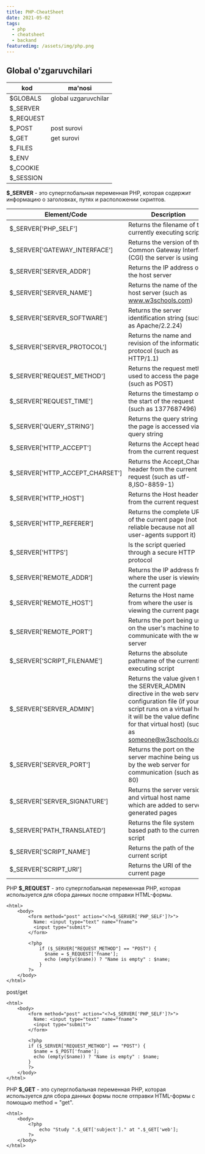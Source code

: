 ```yaml
---
title: PHP-CheatSheet
date: 2021-05-02
tags: 
  - php
  - cheatsheet
  - backand
featuredimg: /assets/img/php.png
---
```


## Global o'zgaruvchilari

kod       | ma'nosi |
----------|---------|
$GLOBALS  | global uzgaruvchilar|
$_SERVER  | |
$_REQUEST | |
$_POST	  | post surovi |
$_GET	  | get surovi  |
$_FILES	  |	|
$_ENV	  |	|
$_COOKIE  |	|
$_SESSION |	|

**$_SERVER** - это суперглобальная переменная PHP, которая содержит информацию о заголовках, путях и расположении скриптов.

Element/Code   |        	Description|
--------------|------------------------|
$_SERVER['PHP_SELF']			|Returns the filename of the currently executing script
$_SERVER['GATEWAY_INTERFACE']	|Returns the version of the Common Gateway Interface (CGI) the server is using
$_SERVER['SERVER_ADDR']			|Returns the IP address of the host server
$_SERVER['SERVER_NAME']			|Returns the name of the host server (such as www.w3schools.com)
$_SERVER['SERVER_SOFTWARE']		|Returns the server identification string (such as Apache/2.2.24)
$_SERVER['SERVER_PROTOCOL']		|Returns the name and revision of the information protocol (such as HTTP/1.1)
$_SERVER['REQUEST_METHOD']		|Returns the request method used to access the page (such as POST)
$_SERVER['REQUEST_TIME']		|Returns the timestamp of the start of the request (such as 1377687496)
$_SERVER['QUERY_STRING']		|Returns the query string if the page is accessed via a query string
$_SERVER['HTTP_ACCEPT']			|Returns the Accept header from the current request
$_SERVER['HTTP_ACCEPT_CHARSET']	|Returns the Accept_Charset header from the current request (such as utf-8,ISO-8859-1)
$_SERVER['HTTP_HOST']			|Returns the Host header from the current request
$_SERVER['HTTP_REFERER']		|Returns the complete URL of the current page (not reliable because not all user-agents support it)
$_SERVER['HTTPS']				|Is the script queried through a secure HTTP protocol
$_SERVER['REMOTE_ADDR']			|Returns the IP address from where the user is viewing the current page
$_SERVER['REMOTE_HOST']			|Returns the Host name from where the user is viewing the current page
$_SERVER['REMOTE_PORT']			|Returns the port being used on the user's machine to communicate with the web server
$_SERVER['SCRIPT_FILENAME']		|Returns the absolute pathname of the currently executing script
$_SERVER['SERVER_ADMIN']		|Returns the value given to the SERVER_ADMIN directive in the web server configuration file (if your script runs on a virtual host, it will be the value defined for that virtual host) (such as someone@w3schools.com)
$_SERVER['SERVER_PORT']			|Returns the port on the server machine being used by the web server for communication (such as 80)
$_SERVER['SERVER_SIGNATURE']	|Returns the server version and virtual host name which are added to server-generated pages
$_SERVER['PATH_TRANSLATED']		|Returns the file system based path to the current script
$_SERVER['SCRIPT_NAME']			|Returns the path of the current script
$_SERVER['SCRIPT_URI']			|Returns the URI of the current page


PHP **$_REQUEST** - это суперглобальная переменная PHP, которая используется для сбора данных после отправки HTML-формы.

``` php{10}
<html>
	<body>
		<form method="post" action="<?=$_SERVER['PHP_SELF']?>">
		  Name: <input type="text" name="fname">
		  <input type="submit">
		</form>

		<?php
			if ($_SERVER["REQUEST_METHOD"] == "POST") {
			  $name = $_REQUEST['fname'];
			  echo (empty($name)) ? "Name is empty" : $name;
			}
		?>
	</body>
</html>
```

post/get

``` php{10}
<html>
	<body>
		<form method="post" action="<?=$_SERVER['PHP_SELF']?>">
		  Name: <input type="text" name="fname">
		  <input type="submit">
		</form>

		<?php
		if ($_SERVER["REQUEST_METHOD"] == "POST") {
		  $name = $_POST['fname'];
		  echo (empty($name)) ? "Name is empty" : $name;
		}
		?>
	</body>
</html>
```

PHP **$_GET** - это суперглобальная переменная PHP, 
которая используется для сбора данных формы после 
отправки HTML-формы с помощью method = "get".

``` php{4}
<html>
	<body>
		<?php
			echo "Study ".$_GET['subject']." at ".$_GET['web'];
		?>
	</body>
</html>
```



















